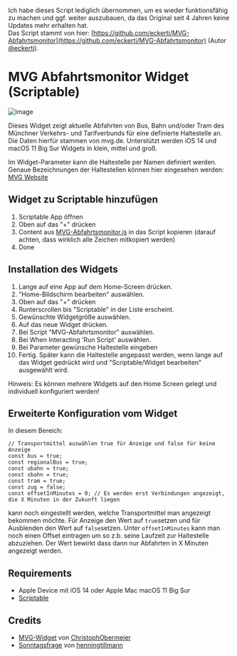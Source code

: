 Ich habe dieses Script lediglich übernommen, um es wieder funktionsfähig zu machen und ggf. weiter auszubauen, 
da das Original seit 4 Jahren keine Updates mehr erhalten hat.  
Das Script stammt von hier: [https://github.com/eckertj/MVG-Abfahrtsmonitor](https://github.com/eckertj/MVG-Abfahrtsmonitor) (Autor [@eckertj](https://github.com/eckertj)).



# MVG Abfahrtsmonitor Widget (Scriptable)

![image](https://user-images.githubusercontent.com/4943203/108132598-6885fb00-70b3-11eb-9742-c9d3ac7691c3.png)

Dieses Widget zeigt aktuelle Abfahrten von Bus, Bahn und/oder Tram des Münchner Verkehrs- und Tarifverbunds für eine definierte Haltestelle an. Die Daten hierfür stammen von mvg.de. Unterstützt werden iOS 14 und macOS 11 Big Sur Widgets in klein, mittel und groß.

Im Widget-Parameter kann die Haltestelle per Namen definiert werden. Genaue Bezeichnungen der Haltestellen können hier eingesehen werden: [MVG Website](https://www.mvg.de/dienste/abfahrtszeiten.html) 

## Widget zu Scriptable hinzufügen

 1. Scriptable App öffnen
 2. Oben auf das "+" drücken
 3. Content aus [MVG-Abfahrtsmonitor.js](https://raw.githubusercontent.com/eckertj/MVG-Abfahrtsmonitor/master/MVG-Abfahrtsmonitor.js) in das Script kopieren (darauf achten, dass wirklich alle Zeichen mitkopiert werden)
 4. Done

## Installation des Widgets

 1. Lange auf eine App auf dem Home-Screen drücken.
 2. "Home-Bildschirm bearbeiten" auswählen.
 3. Oben auf das "+" drücken
 4. Runterscrollen bis "Scriptable" in der Liste erscheint.
 5. Gewünschte Widgetgröße auswählen.
 6. Auf das neue Widget drücken.
 7. Bei Script "MVG-Abfahrtsmonitor" auswählen.
 8. Bei When Interacting 'Run Script' auswählen.
 9. Bei Parameter gewünsche Haltestelle eingeben
 10. Fertig. Später kann die Haltestelle angepasst werden, wenn lange auf das Widget gedrückt wird und "Scriptable/Widget bearbeiten" ausgewählt wird.

Hinweis: Es können mehrere Widgets auf den Home Screen gelegt und individuell konfiguriert werden!

## Erweiterte Konfiguration vom Widget
In diesem Bereich:
```
// Transportmittel auswählen true für Anzeige und false für keine Anzeige
const bus = true;
const regionalBus = true;
const ubahn = true;
const sbahn = true;
const tram = true;
const zug = false;
const offsetInMinutes = 0; // Es werden erst Verbindungen angezeigt, die X Minuten in der Zukunft liegen
```
kann noch eingestellt werden, welche Transportmittel man angezeigt bekommen möchte.
Für Anzeige den Wert auf ```true```setzen und für Ausblenden den Wert auf ```false```setzen.
Unter ```offsetInMinutes``` kann man noch einen Offset eintragen um so z.b. seine Laufzeit zur Haltestelle abzuziehen.
Der Wert bewirkt dass dann nur Abfahrten in X Minuten angezeigt werden.


## Requirements
- Apple Device mit iOS 14 oder Apple Mac macOS 11 Big Sur
-  [Scriptable](https://scriptable.app)

## Credits
- [MVG-Widget](https://github.com/ChristophObermeier/iOS-Widgets/tree/main/MVG-Widget) von [ChristophObermeier](https://github.com/ChristophObermeier) 
- [Sonntagsfrage](https://github.com/henningtillmann/sonntagsfrage) von [henningtillmann](https://github.com/henningtillmann)
